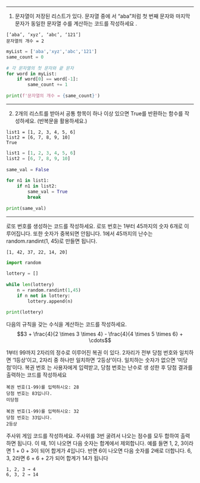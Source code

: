 
---
1. 문자열이 저장된 리스트가 있다. 문자열 중에 서 “aba”처럼 첫 번째 문자와 마지막 문자가 동일한 문자열 수를 계산하는 코드를 작성하세요 .

```
[’aba’, ‘xyz’, ‘abc’, ‘121’] 
문자열의 개수 = 2
```

```python
myList = ['aba','xyz','abc','121']  
same_count = 0  
  
# 각 문자열의 첫 문자와 끝 문자  
for word in myList:  
    if word[0] == word[-1]:  
        same_count += 1  
  
print(f'문자열의 개수 = {same_count}')
```

---

2. 2개의 리스트를 받아서 공통 항목이 하나 이상 있으면 True를 반환하는 함수를 작성하세요. (반복문을 활용하세요.)

```
list1 = [1, 2, 3, 4, 5, 6] 
list2 = [6, 7, 8, 9, 10] 
True
```

```python
list1 = [1, 2, 3, 4, 5, 6]  
list2 = [6, 7, 8, 9, 10]  
  
same_val = False  
  
for n1 in list1:  
    if n1 in list2:  
        same_val = True  
        break
  
print(same_val)
```

---

로또 번호를 생성하는 코드를 작성하세요. 로또 번호는 1부터 45까지의 숫자 6개로 이루어집니다. 또한 숫자가 중복되면 안됩니다. 1에서 45까지의 난수는 random.randint(1, 45)로 만들면 됩니다.

```
[1, 42, 37, 22, 14, 20]
```

```python
import random  
  
lottery = []  
  
while len(lottery) 
    n = random.randint(1,45)  
    if n not in lottery:  
        lottery.append(n)  
  
print(lottery)
```

다음의 규칙을 갖는 수식을 계산하는 코드를 작성하세요.$$3 + \frac{4}{2 \times 3 \times 4} - \frac{4}{4 \times 5 \times 6} + \cdots$$

1부터 99까지 2자리의 정수로 이루어진 복권 이 있다. 2자리가 전부 당첨 번호와 일치하면 ‘1등상’이고, 2자리 중 하나만 일치하면 ‘2등상’이다. 일치하는 숫자가 없으면 ‘미당첨’이다. 복권 번호 는 사용자에게 입력받고, 당첨 번호는 난수로 생 성한 후 당첨 결과를 출력하는 코드를 작성하세요

```
복권 번호(1-99)를 입력하시오: 28 
당첨 번호는 83입니다. 
미당첨 

복권 번호(1-99)를 입력하시오: 32 
당첨 번호는 33입니다. 
2등상
```

주사위 게임 코드를 작성하세요. 주사위를 3번 굴려서 나오는 점수를 모두 합하여 출력하면 됩니다. 이 때, 1이 나오면 다음 숫자는 합계에서 제외합니다. 예를 들면 1, 2, 3이라면 1 + 0 + 3이 되어 합게가 4입니다. 반면 6이 나오면 다음 숫자를 2배로 더합니다. 6, 3, 2라면 6 + 6 + 2가 되어 합계가 14가 됩니다

```
1, 2, 3 → 4 
6, 3, 2 → 14
```